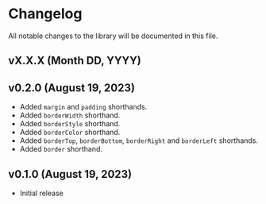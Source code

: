 # Changelog

All notable changes to the library will be documented in this file.

## vX.X.X (Month DD, YYYY)

## v0.2.0 (August 19, 2023)

- Added `margin` and `padding` shorthands.
- Added `borderWidth` shorthand.
- Added `borderStyle` shorthand.
- Added `borderColor` shorthand.
- Added `borderTop`, `borderBottom`, `borderRight` and `borderLeft` shorthands.
- Added `border` shorthand.

## v0.1.0 (August 19, 2023)

- Initial release
